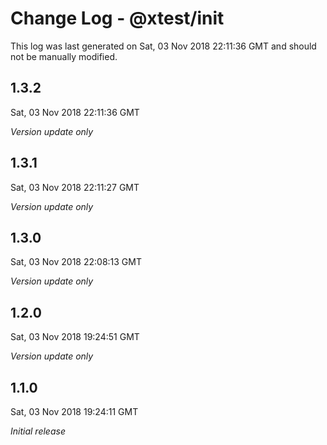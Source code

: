 # Change Log - @xtest/init

This log was last generated on Sat, 03 Nov 2018 22:11:36 GMT and should not be manually modified.

## 1.3.2
Sat, 03 Nov 2018 22:11:36 GMT

*Version update only*

## 1.3.1
Sat, 03 Nov 2018 22:11:27 GMT

*Version update only*

## 1.3.0
Sat, 03 Nov 2018 22:08:13 GMT

*Version update only*

## 1.2.0
Sat, 03 Nov 2018 19:24:51 GMT

*Version update only*

## 1.1.0
Sat, 03 Nov 2018 19:24:11 GMT

*Initial release*

